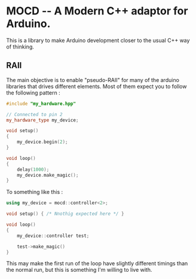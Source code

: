 # MOCD -- A Modern C++ adaptor for Arduino.

This is a library to make Arduino development closer to the usual C++ way of thinking.

## RAII

The main objective is to enable "pseudo-RAII" for many of the arduino libraries that drives different elements. Most of them expect you to follow the following pattern :

```C++
#include "my_hardware.hpp"

// Connected to pin 2
my_hardware_type my_device;

void setup()
{
    my_device.begin(2);
}

void loop()
{
    delay(1000);
    my_device.make_magic();
}
```

To something like this :

```C++
using my_device = mocd::controller<2>;

void setup() { /* Nnothig expected here */ }

void loop()
{
    my_device::controller test;

    test->make_magic()
}
```

This may make the first run of the loop have slightly different timings than the normal run, but this is something I'm willing to live with.
